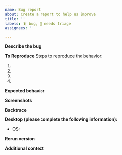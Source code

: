 ```yaml
---
name: Bug report
about: Create a report to help us improve
title: ''
labels: 🪳 bug, 👀 needs triage
assignees: ''

---
```


<!--
First look if there is already a similar bug report. If there is, upvote the issue with 👍
-->

**Describe the bug**
<!-- A clear and concise description of what the bug is. An image is good, a gif or movie is better! -->

**To Reproduce**
Steps to reproduce the behavior:
1. <!-- Go to '…' -->
2. <!-- Click on '…' -->
3. <!-- Scroll down to '…' -->
4. <!-- See error -->

**Expected behavior**
<!-- A clear and concise description of what you expected to happen. -->

**Screenshots**
<!-- If applicable, add screenshots to help explain your problem. -->

**Backtrace**
<!-- If this is a crash, include the backtrace in a code-block (```[STACKTRACE]```). -->

**Desktop (please complete the following information):**
 - OS: <!-- e.g. macOS Monterey 12.6 -->

**Rerun version**
<!-- Paste the output of `rerun --version` here. -->

**Additional context**
<!-- Add any other context about the problem here. -->

